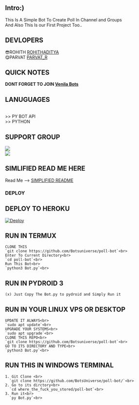 ## Intro:)
  <body>This Is A Simple Bot To Create Poll In Channel and Groups <br> And Also This Is our First Project Too..

## DEVLOPERS
😎ROHITH [ROHITHADITYA](https://telegram.me/rohithaditya) <br> 😋PARVAT [PARVAT_R](https://telegram.me/Parvat_R)

## QUICK NOTES
**DONT FORGET TO JOIN [Venila Bots](https://telegram.me/venilabots)**

## LANUGUAGES
<br>
>> PY BOT API
<br>
>> PYTHON 

## SUPPORT GROUP
<a href="https://t.me/venilabots"><img src="https://img.shields.io/badge/Join-Telegram%20Channel-blue.svg?logo=telegram"></a><br>
<a href="https://t.me/venilabots1"><img src="https://img.shields.io/badge/Join-Telegram%20Group-blue.svg?logo=telegram"></a><br>

## SIMLIFIED READ ME HERE
  
Read Me --> [SIMPLIFIED README](https://springreen.ga/pollbot-docs)<br>
### DEPLOY
 ## DEPLOY TO HEROKU <br>
[![Deploy](https://www.herokucdn.com/deploy/button.svg)](https://heroku.com/deploy)

 ## RUN IN TERMUX 
    CLONE THIS 
    `git clone https://github.com/Botsuniverse/poll-bot`<br>
    Enter To Current Directory<br>
    `cd poll-bot`<br>
    Run This Bot<br>
    `python3 Bot.py`<br>
      
 ## RUN IN PYDROID 3 <br>
    (x) Just Copy The Bot.py to pydroid and Simply Run it 
      
 ## RUN IN YOUR LINUX VPS OR DESKTOP 
    UPDATE IT ALWAYS<br>
    `sudo apt update`<br>
    UPGRADE YOUR SYSTEMS<br>
    `sudo apt upgrade`<br>
    CLONE THIS REPO<br>
    `git clone https://github.com/Botsuniverse/poll-bot`<br>
    GO TO ITS DIRECTORY AND TYPE<br>
    `python3 Bot.py`<br>
      
 ## RUN THIS IN WINDOWS TERMINAL<br>
    1. Git Clone <br>
      `git clone https://github.com/BotsUniverse/poll-bot/`<br>
    2. Go to its dirctory<br>
      `cd where_the_fuck_you_stored/poll-bot`<br>
    3. Run it<br>
      `py Bot.py`<br>   
